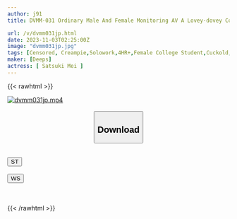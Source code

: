 ```yaml
---
author: j91
title: DVMM-031 Ordinary Male And Female Monitoring AV A Lovey-dovey College Student Couple Is Separated Into Men And Women In A Special Magic Mirror Room And Challenges The AV Actress And Actor's Amazing Technique! ! Natural Fluffy F Cup Beautiful Girl Satsuki Mei X Amateur Male College Student (boyfriend)/(Girlfriend) Amateur Female College Student X Big Dick Hard Piston Actor Edition

url: /v/dvmm031jp.html
date: 2023-11-03T02:25:00Z
image: "dvmm031jp.jpg"
tags: [Censored, Creampie,Solowork,4HR+,Female College Student,Cuckold,Huge Cock	]
maker: [Deeps]
actress: [ Satsuki Mei ]
---
```



{{< rawhtml >}}

<div class="video" data-videoid="DaJOlppYLRukXlD">
    <a href="javascript:;">
        <img src="https://my.j91.asia/v/dvmm031jp.jpg" width="WIDTH" height="HEIGHT" alt="dvmm031jp.mp4" loading="lazy">
    </a>
</div>

<script type="text/javascript" src="https://j91.asia/asset/on-demand-st.js"></script>

<br>
  <link rel="stylesheet" href="https://j91.asia/asset/bs5.css">
  
  <center>
  <button class="btn btn-primary" type="button" data-bs-toggle="collapse" data-bs-target=".multi-collapse" aria-expanded="false" aria-controls="multiCollapseExample1 multiCollapseExample2"><h2>Download</h2></button></center>
</p>
<div class="row">
  <div class="col">
    <div class="collapse multi-collapse" id="multiCollapseExample1">
      <div class="card card-body">
	      	      <br>
<div class="buttons">  
<a href="https://streamtape.to/v/DaJOlppYLRukXlD"><button class="btn-hover color-3"><i class="fa fa-download"></i> ST</button></a></div>
    </div>
  </div>
</div>
  <div class="col">
    <div class="collapse multi-collapse" id="multiCollapseExample2">
      <div class="card card-body">
	      <br>
<div class="buttons">
    <a href="https://wolfstream.tv/g8b25h7z9k9a"><button class="btn-hover color-9"><i class="fa fa-download"></i> WS</button></a></div>
<br><br>
      </div>
    </div>
  </div>
</div>

{{< /rawhtml >}}

